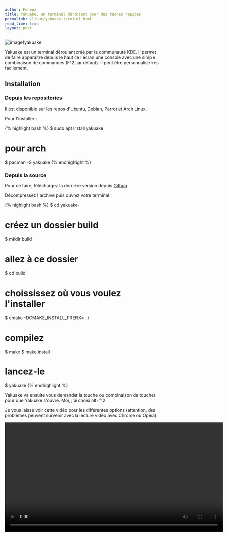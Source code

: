 ```yaml
---
author: Funeoz
title: Yakuake, un terminal déroulant pour des tâches rapides
permalink: /linux/yakuake-terminal.html
read_time: true
layout: post
---
```


![image1yakuake](/techlovers/assets/image1yakuake.png)

Yakuake est un terminal déroulant créé par la communauté KDE. Il permet de faire apparaître depuis le haut de l'écran une console avec une simple combinaison de commandes (F12 par défaut). Il peut être personnalisé très facilement.

## Installation

### Depuis les repositories

Il est disponible sur les repos d'Ubuntu, Debian, Parrot et Arch Linux.

Pour l'installer :

{% highlight bash %}
$ sudo apt install yakuake
# pour arch
$ pacman -S yakuake
{% endhighlight %}

### Depuis la source

Pour ce faire, téléchargez la dernière version depuis [Github](https://github.com/KDE/yakuake/releases).

Décompressez l'archive puis ouvrez votre terminal :

{% highlight bash %}
$ cd yakuake-<version>
# créez un dossier build
$ mkdir build
# allez à ce dossier
$ cd build
# choississez où vous voulez l'installer
$ cmake -DCMAKE_INSTALL_PREFIX=<path to install to> ../
# compilez
$ make
$ make install
# lancez-le
$ yakuake
{% endhighlight %}

Yakuake va ensuite vous demander la touche ou combinaison de touches pour que Yakuake s'ouvre. Moi, j'ai choisi alt+f12. 

Je vous laisse voir cette vidéo pour les différentes options (attention, des problèmes peuvent survenir avec la lecture vidéo avec Chrome ou Opera):

<video width="700" height="auto" controls> <source src="{{ site.baseurl }}/assets/yakuake.mp4" type="video/mp4"> 
</video>




